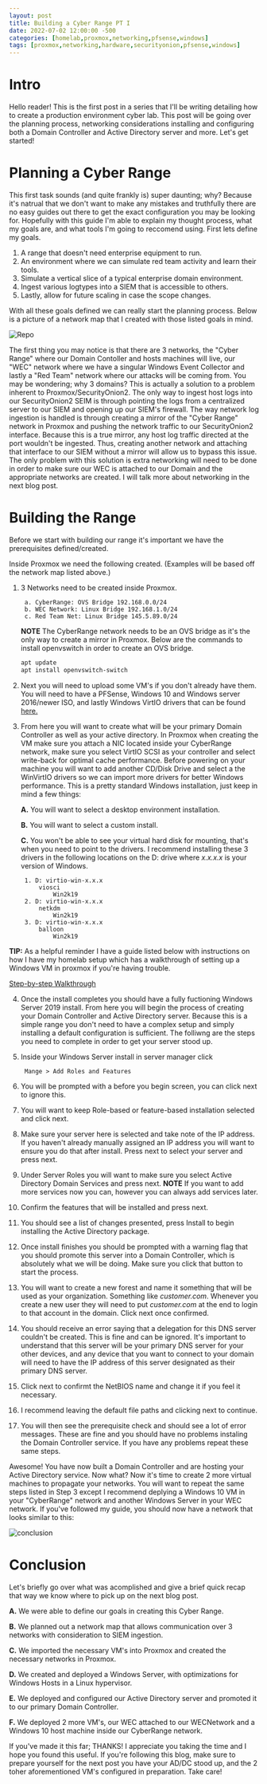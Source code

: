 ```yaml
---
layout: post
title: Building a Cyber Range PT I
date: 2022-07-02 12:00:00 -500
categories: [homelab,proxmox,networking,pfsense,windows]
tags: [proxmox,networking,hardware,securityonion,pfsense,windows]
---
```


# Intro
Hello reader! This is the first post in a series that I'll be writing detailing how to create a production environment cyber lab. This post will be going over the planning process, networking considerations installing and configuring both a Domain Controller and Active Directory server and more. Let's get started!

# Planning a Cyber Range
This first task sounds (and quite frankly is) super daunting; why? Because it's natrual that we don't want to make any mistakes and truthfully there are no easy guides out there to get the exact configuration you may be looking for. Hopefully with this guide I'm able to explain my thought process, what my goals are, and what tools I'm going to reccomend using. First lets define my goals.

1. A range that doesn't need enterprise equipment to run.
2. An environment where we can simulate red team activity and learn their tools.
3. Simulate a vertical slice of a typical enterprise domain environment.
4. Ingest various logtypes into a SIEM that is accessible to others.
5. Lastly, allow for future scaling in case the scope changes.

With all these goals defined we can really start the planning process. Below is a picture of a network map that I created with those listed goals in mind. 

![Repo](/assets/post3/wec1.png)

The first thing you may notice is that there are 3 networks, the "Cyber Range" where our Domain Contoller and hosts machines will live, our "WEC" network where we have a singular Windows Event Collector and lastly a "Red Team" network where our attacks will be coming from. You may be wondering; why 3 domains? This is actually a solution to a problem inherent to Proxmox/SecurityOnion2. The only way to ingest host logs into our SecurityOnion2 SEIM is through pointing the logs from a centralized server to our SIEM and opening up our SIEM's firewall. The way network log ingestion is handled is through creating a mirror of the "Cyber Range" network in Proxmox and pushing the network traffic to our SecurityOnion2 interface. Because this is a true mirror, any host log traffic directed at the port wouldn't be ingested. Thus, creating another network and attaching that interface to our SIEM without a mirror will allow us to bypass this issue. The only problem with this solution is extra networking will need to be done in order to make sure our WEC is attached to our Domain and the appropriate networks are created. I will talk more about networking in the next blog post.

# Building the Range
Before we start with building our range it's important we have the prerequisites defined/created.

Inside Proxmox we need the following created. (Examples will be based off the network map listed above.)

1. 3 Networks need to be created inside Proxmox.

        a. CyberRange: OVS Bridge 192.168.0.0/24
        b. WEC Network: Linux Bridge 192.168.1.0/24
        c. Red Team Net: Linux Bridge 145.5.89.0/24

    **NOTE** The CyberRange network needs to be an OVS bridge as it's the only way to create a mirror in Proxmox. Below are the commands to install  openvswitch in order to create an OVS bridge.
    
    ```bash
    apt update
    apt install openvswitch-switch
    ```
2. Next you will need to upload some VM's if you don't already have them. You will need to have a PFSense, Windows 10 and Windows server 2016/newer ISO, and lastly Windows VirtIO drivers that can be found [here.](https://pve.proxmox.com/wiki/Windows_VirtIO_Drivers)

3. From here you will want to create what will be your primary Domain Controller as well as your active directory. In Proxmox when creating the VM make sure you attach a NIC located inside your CyberRange network, make sure you select VirtIO SCSI as your controller and select write-back for optimal cache performance. Before powering on your machine you will want to add another CD/Disk Drive and select a the WinVirtIO drivers so we can import more drivers for better Windows performance. This is a pretty standard Windows installation, just keep in mind a few things:

    **A.** You will want to select a desktop environment installation.
    
    **B.** You will want to select a custom install.
    
    **C.** You won't be able to see your virtual hard disk for mounting, that's when you need to point to the drivers. I recommend installing these 3 drivers in the following locations on the D: drive where *x.x.x.x* is your version of Windows.
        
        1. D: virtio-win-x.x.x
            viosci
                Win2k19 
        2. D: virtio-win-x.x.x
            netkdm
                Win2k19
        3. D: virtio-win-x.x.x
            balloon
                Win2k19

**TIP:** As a helpful reminder I have a guide listed below with instructions on how I have my homelab setup which has a walkthrough of setting up a Windows VM in proxmox if you're having trouble. 

 [Step-by-step Walkthrough](/assets/How%20to%20Set%20Up%20A%20Personal%20Testing%20Environment.pdf)

4. Once the install completes you should have a fully fuctioning Windows Server 2019 install. From here you will begin the process of creating your Domain Controller and Active Directory server. Because this is a simple range you don't need to have a complex setup and simply installing a default configuration is sufficient. The folliwng are the steps you need to complete in order to get your server stood up.

1. Inside your Windows Server install in server manager click
            
        Mange > Add Roles and Features
2. You will be prompted with a before you begin screen, you can click next to ignore this.
3. You will want to keep Role-based or feature-based installation selected and click next.
4. Make sure your server here is selected and take note of the IP address. If you haven't already manually assigned an IP address you will want to ensure you do that after install. Press next to select your server and press next.
5. Under Server Roles you will want to make sure you select Active Directory Domain Services and press next. **NOTE** If you want to add more services now you can, however you can always add services later.
6. Confirm the features that will be installed and press next.
7. You should see a list of changes presented, press Install to begin installing the Active Directory package.
8. Once install finishes you should be prompted with a warning flag that you should promote this server into a Domain Controller, which is absolutely what we will be doing. Make sure you click that button to start the process.
9. You will want to create a new forest and name it something that will be used as your organization. Something like *customer.com*. Whenever you create a new user they will need to put *customer.com* at the end to login to that account in the domain. Click next once confirmed.
10. You should receive an error saying that a delegation for this DNS server couldn't be created. This is fine and can be ignored. It's important to understand that this server will be your primary DNS server for your other devices, and any device that you want to connect to your domain will need to have the IP address of this server designated as their primary DNS server.
11. Click next to confirmt the NetBIOS name and change it if you feel it necessary.
12. I recommend leaving the default file paths and clicking next to continue.
13. You will then see the prerequisite check and should see a lot of error messages. These are fine and you should have no problems instaling the Domain Controller service. If you have any problems repeat these same steps.

Awesome! You have now built a Domain Controller and are hosting your Active Directory service. Now what? Now it's time to create 2 more virtual machines to propagate your networks. You will want to repeat the same steps listed in Step 3 except I recommend deplying a Windows 10 VM in your "CyberRange" network and another Windows Server in your WEC network. If you've followed my guide, you should now have a network that looks similar to this:

![conclusion](/assets/post3/wec8.png)

# Conclusion
Let's briefly go over what was acomplished and give a brief quick recap that way we know where to pick up on the next blog post.

**A.** We were able to define our goals in creating this Cyber Range.

**B.** We planned out a network map that allows communication over 3 networks with consideration to SIEM ingestion.

**C.**  We imported the necessary VM's into Proxmox and created the necessary networks in Proxmox.

**D.** We created and deployed a Windows Server, with optimizations for Windows Hosts in a Linux hypervisor.

**E.** We deployed and configured our Active Directory server and promoted it to our primary Domain Controller.

**F.** We deployed 2 more VM's, our WEC attached to our WECNetwork and a Windows 10 host machine inside our CyberRange network.


If you've made it this far; THANKS! I appreciate you taking the time and I hope you found this useful. If you're following this blog, make sure to prepare yourself for the next post you have your AD/DC stood up, and the 2 toher aforementioned VM's configured in preparation. Take care!